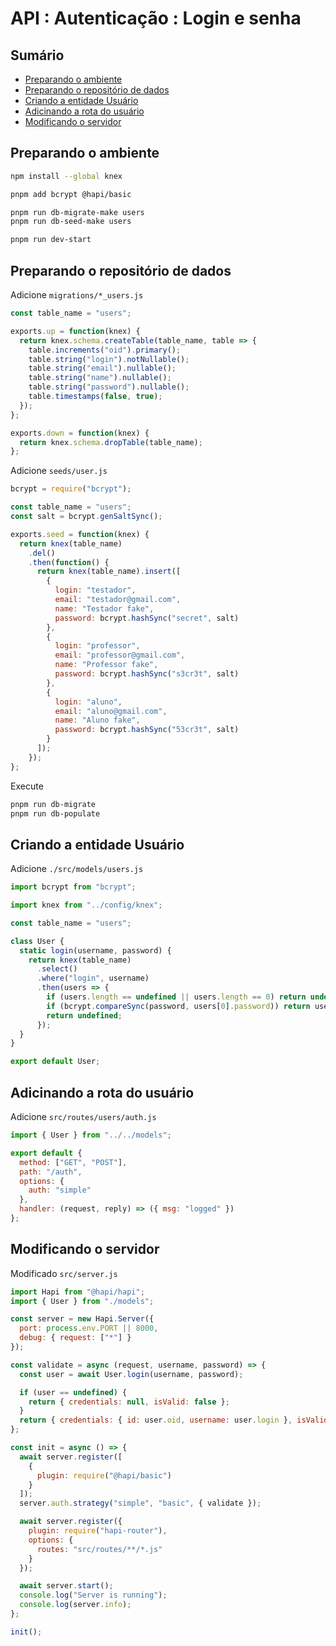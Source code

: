 # API : Autenticação : Login e senha <!-- omit in toc -->

## Sumário <!-- omit in toc -->

- [Preparando o ambiente](#preparando-o-ambiente)
- [Preparando o repositório de dados](#preparando-o-reposit%c3%b3rio-de-dados)
- [Criando a entidade Usuário](#criando-a-entidade-usu%c3%a1rio)
- [Adicinando a rota do usuário](#adicinando-a-rota-do-usu%c3%a1rio)
- [Modificando o servidor](#modificando-o-servidor)

## Preparando o ambiente

```sh
npm install --global knex

pnpm add bcrypt @hapi/basic

pnpm run db-migrate-make users
pnpm run db-seed-make users

pnpm run dev-start
```

## Preparando o repositório de dados

Adicione `migrations/*_users.js`

```js
const table_name = "users";

exports.up = function(knex) {
  return knex.schema.createTable(table_name, table => {
    table.increments("oid").primary();
    table.string("login").notNullable();
    table.string("email").nullable();
    table.string("name").nullable();
    table.string("password").nullable();
    table.timestamps(false, true);
  });
};

exports.down = function(knex) {
  return knex.schema.dropTable(table_name);
};
```

Adicione `seeds/user.js`

```js
bcrypt = require("bcrypt");

const table_name = "users";
const salt = bcrypt.genSaltSync();

exports.seed = function(knex) {
  return knex(table_name)
    .del()
    .then(function() {
      return knex(table_name).insert([
        {
          login: "testador",
          email: "testador@gmail.com",
          name: "Testador fake",
          password: bcrypt.hashSync("secret", salt)
        },
        {
          login: "professor",
          email: "professor@gmail.com",
          name: "Professor fake",
          password: bcrypt.hashSync("s3cr3t", salt)
        },
        {
          login: "aluno",
          email: "aluno@gmail.com",
          name: "Aluno fake",
          password: bcrypt.hashSync("53cr3t", salt)
        }
      ]);
    });
};
```

Execute

```bash
pnpm run db-migrate
pnpm run db-populate
```

## Criando a entidade Usuário

Adicione `./src/models/users.js`

```js
import bcrypt from "bcrypt";

import knex from "../config/knex";

const table_name = "users";

class User {
  static login(username, password) {
    return knex(table_name)
      .select()
      .where("login", username)
      .then(users => {
        if (users.length == undefined || users.length == 0) return undefined;
        if (bcrypt.compareSync(password, users[0].password)) return users[0];
        return undefined;
      });
  }
}

export default User;
```

## Adicinando a rota do usuário

Adicione `src/routes/users/auth.js`

```js
import { User } from "../../models";

export default {
  method: ["GET", "POST"],
  path: "/auth",
  options: {
    auth: "simple"
  },
  handler: (request, reply) => ({ msg: "logged" })
};
```

## Modificando o servidor

Modificado `src/server.js`

```js
import Hapi from "@hapi/hapi";
import { User } from "./models";

const server = new Hapi.Server({
  port: process.env.PORT || 8000,
  debug: { request: ["*"] }
});

const validate = async (request, username, password) => {
  const user = await User.login(username, password);

  if (user == undefined) {
    return { credentials: null, isValid: false };
  }
  return { credentials: { id: user.oid, username: user.login }, isValid: true };
};

const init = async () => {
  await server.register([
    {
      plugin: require("@hapi/basic")
    }
  ]);
  server.auth.strategy("simple", "basic", { validate });

  await server.register({
    plugin: require("hapi-router"),
    options: {
      routes: "src/routes/**/*.js"
    }
  });

  await server.start();
  console.log("Server is running");
  console.log(server.info);
};

init();
```
